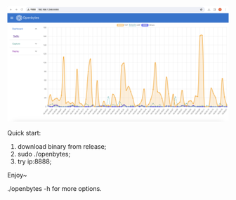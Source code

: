 ![picture](misc/4206912369.png)


Quick start:

1. download binary from release;
2. sudo ./openbytes;
3. try ip:8888;


Enjoy~


./openbytes -h for more options.
